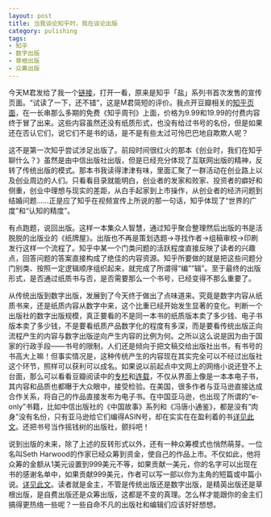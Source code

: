 ```yaml
---
layout: post
title: 当我谈论知乎时，我在谈论出版
category: pulishing
tags:
- 知乎
- 数字出版
- 草根出版
- 众筹出版
---
```


今天M君发给了我一个[链接](http://zhuanlan.zhihu.com/zhihumkt/19727202)，打开一看，原来是知乎「盐」系列书首次发售的宣传页面。“试读了一下，还不错”，这是M君简短的评价。我点开豆瓣相关的[知乎页面](https://read.douban.com/provider/63689290/?cat=article&sort=top&start=0)，在一长串那么多期的免费《知乎周刊》上面，价格为9.99和19.99的付费内容终于冒了出来。这些内容虽然还没有纸质形式，也没有给过书号的名份，但是如果还在否认它们，说它们不是书的话，是不是有些太过可怜巴巴地自欺欺人呢？
<!--more-->
这不是第一次知乎尝试涉足出版了。前段时间很红火的那本《创业时，我们在知乎聊什么？》虽然是由中信出版社出版，但是已经充分体现了互联网出版的精神，反转了传统出版的模式。那本书我读得津津有味，里面汇聚了一群活动在创业路上以及创业周边的人们。只看看目录就能明白，创业者的发家和败家、投资者的癖好和侧重，创业中理想与现实的差距，从白手起家到上市操作，从创业者的经济问题到结婚问题……正是应了知乎在视频宣传上所说的那一句话，知乎体现了“世界的广度”和“认知的精度”。

有点跑题，说回出版。这样一本集众人智慧，通过知乎聚合整理然后出版的书是活脱脱的出版业的《纸牌屋》。出版也不再是策划选题→寻找作者→组稿审校→印刷发行这样一个流程了。知乎中某一个门类问题的活跃程度直接反映了读者的兴趣点，回答问题的答案直接构成了绝佳的内容资源。知乎所要做的就是把这些问题分门别类、按照一定逻辑顺序组织起来，就完成了所谓得“编”“辑”。至于最终的出版形式，是否通过纸质书与否，是否需要那么一个书号，已经变得不那么重要了。

从传统出版到数字出版，发展到了今天终于做出了点味道来。究竟是数字内容从纸质书来，还是纸质内容从数字中来，这个比重已经开始发生显著的变化。判断一个出版社的数字出版规模，真正要看的不是同一本书的纸质版本卖了多少钱、电子书版本卖了多少钱，不是要看纸质产品数字化的程度有多深，而是要看传统出版正向流程产生的内容与数字出版逆向产生内容的比例为何。之所以这么说是因为由于国家的行政手段——书号的限制，人们还是倾向于把文稿交给出版社出书，有书号的书高大上嘛！但事实情况是，这种传统产生的内容现在其实完全可以不经过出版社这个环节，照样可以获利可以成名。如果说以前起点中文网上的网络小说还登不上台面，那么可以看看豆瓣阅读中的[专栏](https://read.douban.com/columns/)和[连载](https://read.douban.com/serials/)，不仅从界面上像是一本本电子书，其内容和品质也都曝于大众眼中，接受检验。在美国，很多作者与亚马逊直接达成合作关系，将自己的作品直接发布为电子书。在中国亚马逊，也出现了所谓的“e-only”书籍，比如中信出版社的《中国故事》系列和《冯唐小通鉴》，都是没有“肉身”没有名份，只有亚马逊给它们编得ASIN号，却在实实在在盈利着的书[详见此文](http://mp.weixin.qq.com/s?__biz=MzA5NDExMjUwOA==&mid=200149711&idx=2&sn=14b660891d07eeac98889452fc789214#rd)。还把书号当作摇钱树的出版社，颤抖吧！

说到出版的未来，除了上述的反转形式以外，还有一种众筹模式也悄然萌芽。一位名叫Seth Harwood的作家已经众筹到资金，使自己的作品上市。不仅如此，他将众筹的金额从1美元设置到999美元不等，如果贡献一美元，你的名字可以出现在书的感谢名单中，如果贡献999美元，作者可以写一部以你为主角的短篇或中篇小说。[详见此文](http://mp.weixin.qq.com/s?__biz=MzA5NDExMjUwOA==&mid=200128208&idx=2&sn=8fedf9619723c7ef2cefd7aba0f2aaf0)。读者就是金主，不管是传统出版还是数字出版，是精英出版还是草根出版，是自费出版还是众筹出版，这都是不变的真理。怎么样才能跟你的金主们搞得更热络一些呢？一些自命不凡的出版社和编辑们应该好好想想。

